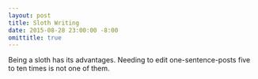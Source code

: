 ```yaml
---
layout: post
title: Sloth Writing
date: 2015-08-28 23:00:00 -8:00
omittitle: true
---
```


Being a sloth has its advantages. Needing to edit one-sentence-posts five to ten times is not one of them.
